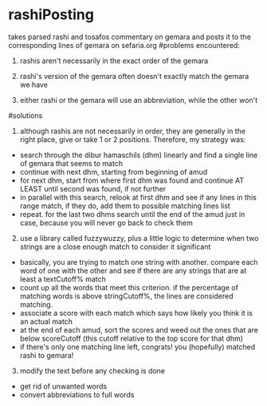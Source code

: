 rashiPosting
============

takes parsed rashi and tosafos commentary on gemara and posts it to the corresponding lines of gemara on sefaria.org
#problems encountered:


1. rashis aren't necessarily in the exact order of the gemara

2. rashi's version of the gemara often doesn't exactly match the gemara we have

3. either rashi or the gemara will use an abbreviation, while the other won't

#solutions

1. although rashis are not necessarily in order, they are generally in the right place, give or take 1 or 2 positions. Therefore, my strategy was:
  - search through the dibur hamaschils (dhm) linearly and find a single line of gemara that seems to match
  - continue with next dhm, starting from beginning of amud
  - for next dhm, start from where first dhm was found and continue AT LEAST until second was found, if not further
  - in parallel with this search, relook at first dhm and see if any lines in this range match, if they do, add them to possible matching lines list
  - repeat. for the last two dhms search until the end of the amud just in case, because you will never go back to check them

2. use a library called fuzzywuzzy, plus a little logic to determine when two strings are a close enough match to consider it significant
  - basically, you are trying to match one string with another. compare each word of one with the other and see if there are any strings that are at least a textCutoff% match
  - count up all the words that meet this criterion. if the percentage of matching words is above stringCutoff%, the lines are considered matching.
  - associate a score with each match which says how likely you think it is an actual match
  - at the end of each amud, sort the scores and weed out the ones that are below scoreCutoff (this cutoff relative to the top score for that dhm)
  - if there's only one matching line left, congrats! you (hopefully) matched rashi to gemara!

3. modify the text before any checking is done
  - get rid of unwanted words
  - convert abbreviations to full words
